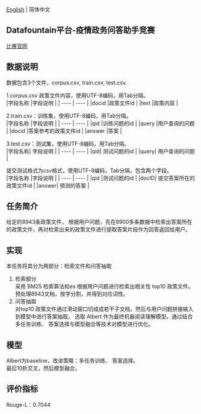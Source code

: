 [English](README.md) | 简体中文
## Datafountain平台-疫情政务问答助手竞赛
[比赛官网](https://www.datafountain.cn/competitions/424)  
## 数据说明
数据包含3个文件，corpus.csv, train.csv, test.csv.

1.corpus.csv 政策文件内容，使用UTF-8编码，用Tab分隔。  
|字段名称	|字段说明  |
|  ----  | ----  |
|docid	|政策文件id |
|text	|政策内容  |

2.train.csv：训练集，使用UTF-8编码，用Tab分隔。  
|字段名称	|字段说明 | 
|  ----  | ----  |
|qid	|训练问题的id |
|query	|用户查询的问题 |
|docid	|答案参考的政策文件id | 
|answer	|答案 |

3.test.csv：测试集，使用UTF-8编码，用Tab分隔。  
|字段名称|	字段说明 | 
|  ----  | ----  |
|qid|	测试问题的id |
|query|	用户查询的问题 | 

提交测试格式为csv格式，使用UTF-8编码，Tab分隔，包含两个字段。  
|字段名称	|字段说明  |
|  ----  | ----  |
|qid	|测试问题的id  |
|docID|	提交答案所在的政策文件id | 
|answer|	预测的答案  |

## 任务简介
给定的8943条政策文件， 根据用户问题，先在8900多条数据中检索出答案所在的政策文件，再对检索出来的政策文件进行提取答案片段作为回答返回给用户。  

## 实现
本任务将其分为两部分：检索文件和问答抽取
1. 检索部分  
  采用 BM25 检索算法和es 根据用户问题进行检索出相关性 top10 政策文件。 
  预处理8943文档，按字分割，并得到对应词性。
2. 问答抽取  
  对top10 政策文件通过滑动窗口切成成若干子文档，然后与用户问题拼接输入到模型中进行答案抽取。
  选取 Albert 作为最终机器阅读理解模型。通过结合多任务训练、 答案选择与模型融合等技术对模型进行优化。

## 模型
Albert为baseline，改进策略：多任务训练、 答案选择。  
最后10折交叉，然后模型融合。

## 评价指标  
  Rouge-L：0.7044
  
